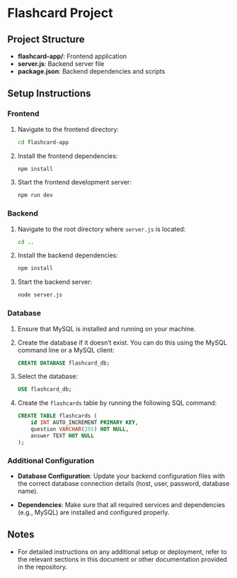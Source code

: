 # Flashcard Project

## Project Structure
- **flashcard-app/**: Frontend application
- **server.js**: Backend server file
- **package.json**: Backend dependencies and scripts

## Setup Instructions

### Frontend

1. Navigate to the frontend directory:
    ```bash
    cd flashcard-app
    ```

2. Install the frontend dependencies:
    ```bash
    npm install
    ```

3. Start the frontend development server:
    ```bash
    npm run dev
    ```

### Backend

1. Navigate to the root directory where `server.js` is located:
    ```bash
    cd ..
    ```

2. Install the backend dependencies:
    ```bash
    npm install
    ```

3. Start the backend server:
    ```bash
    node server.js
    ```

### Database

1. Ensure that MySQL is installed and running on your machine.

2. Create the database if it doesn’t exist. You can do this using the MySQL command line or a MySQL client:

    ```sql
    CREATE DATABASE flashcard_db;
    ```

3. Select the database:

    ```sql
    USE flashcard_db;
    ```

4. Create the `flashcards` table by running the following SQL command:

    ```sql
    CREATE TABLE flashcards (
        id INT AUTO_INCREMENT PRIMARY KEY,
        question VARCHAR(255) NOT NULL,
        answer TEXT NOT NULL
    );
    ```

### Additional Configuration

- **Database Configuration**: Update your backend configuration files with the correct database connection details (host, user, password, database name).

- **Dependencies**: Make sure that all required services and dependencies (e.g., MySQL) are installed and configured properly.

## Notes

- For detailed instructions on any additional setup or deployment, refer to the relevant sections in this document or other documentation provided in the repository.

